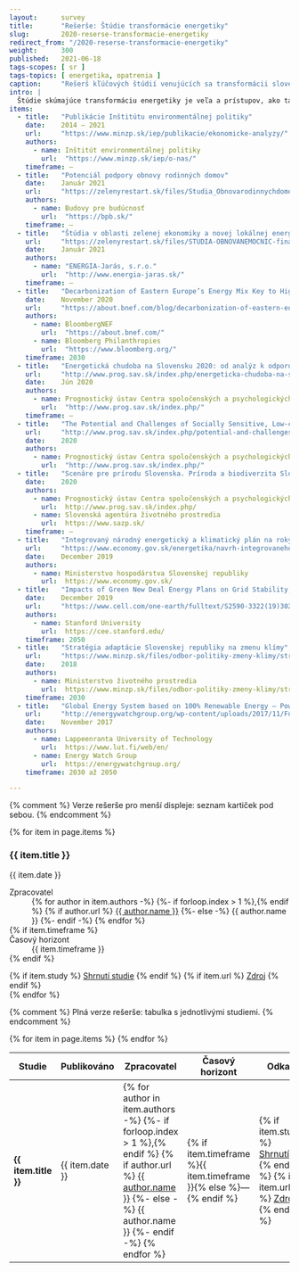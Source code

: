 ```yaml
---
layout:      survey
title:       "Rešerše: Štúdie transformácie energetiky"
slug:        2020-reserse-transformacie-energetiky
redirect_from: "/2020-reserse-transformacie-energetiky"
weight:      300
published:   2021-06-18
tags-scopes: [ sr ]
tags-topics: [ energetika, opatrenia ]
caption:     "Rešerš kľúčových štúdií venujúcích sa transformácii slovenskej energetiky"
intro: |
  Štúdie skúmajúce transformáciu energetiky je veľa a prístupov, ako takéto štúdie spracovávať, je taktiež nemalé množstvo. Táto rešerš ponúka prehľadné zhrnutie kľúčových štúdií v oblasti energetiky týkajúcich sa Slovenskej republiky. Štúdie sú zoradené chronologicky od najnovšej po najstaršiu. 
items:
  - title:   "Publikácie Inštitútu environmentálnej politiky"
    date:    2014 – 2021
    url:     "https://www.minzp.sk/iep/publikacie/ekonomicke-analyzy/"
    authors:
      - name: Inštitút environmentálnej politiky
        url:  "https://www.minzp.sk/iep/o-nas/"
    timeframe: —
  - title:   "Potenciál podpory obnovy rodinných domov"
    date:    Január 2021
    url:     "https://zelenyrestart.sk/files/Studia_Obnovarodinnychdomov_FINAL_v2_nove-1.pdf"
    authors:
      - name: Budovy pre budúcnosť
        url:  "https://bpb.sk/"
    timeframe: —
  - title:   "Štúdia v oblasti zelenej ekonomiky a novej lokálnej energetiky s vplyvom na zlepšenie klimatickej situácie v Slovenskej republike so zameraním sa na obnovu nemocníc s využitím OZE"
    url:     "https://zelenyrestart.sk/files/STUDIA-OBNOVANEMOCNIC-final-012021-komplet.pdf"
    date:    Január 2021
    authors:
      - name: "ENERGIA-Jarás, s.r.o."
        url:  "http://www.energia-jaras.sk/"
    timeframe: —
  - title:   "Decarbonization of Eastern Europe’s Energy Mix Key to Higher EU Climate Goals"
    date:    November 2020
    url:     "https://about.bnef.com/blog/decarbonization-of-eastern-europes-energy-mix-key-to-higher-eu-climate-goals/"
    authors:
      - name: BloombergNEF
        url:  "https://about.bnef.com/"
      - name: Bloomberg Philanthropies
        url:  "https://www.bloomberg.org/"
    timeframe: 2030
  - title:   "Energetická chudoba na Slovensku 2020: od analýz k odporúčaniam pre verejné politiky"
    url:     "http://www.prog.sav.sk/index.php/energeticka-chudoba-na-slovensku-2020-od-analyz-k-odporucaniam-pre-verejne-politiky"
    date:    Jún 2020
    authors:
      - name: Prognostický ústav Centra spoločenských a psychologických vied SAV
        url:  "http://www.prog.sav.sk/index.php/"
    timeframe: —
  - title:   "The Potential and Challenges of Socially Sensitive, Low-carbon Regional Transition: The Case of Small and Medium Enterprises in Upper Nitra"
    url:     "http://www.prog.sav.sk/index.php/potential-and-challenges-socially-sensitive-low-carbon-regional-transition-case-small-and-medium"
    date:    2020
    authors:
      - name: Prognostický ústav Centra spoločenských a psychologických vied SAV
        url:  "http://www.prog.sav.sk/index.php/"
  - title:   "Scenáre pre prírodu Slovenska. Príroda a biodiverzita Slovenska do roku 2050: Alternatívne scenáre a implikácie pre verejné politiky"
    date:    2020
    authors:
      - name: Prognostický ústav Centra spoločenských a psychologických vied SAV
        url:  http://www.prog.sav.sk/index.php/
      - name: Slovenská agentúra životného prostredia
        url:  https://www.sazp.sk/
    timeframe: —
  - title:   "Integrovaný národný energetický a klimatický plán na roky 2021-2030"
    url:     "https://www.economy.gov.sk/energetika/navrh-integrovaneho-narodneho-energetickeho-a-klimatickeho-planu"
    date:    December 2019
    authors:
      - name: Ministerstvo hospodárstva Slovenskej republiky
        url:  https://www.economy.gov.sk/
  - title:   "Impacts of Green New Deal Energy Plans on Grid Stability, Costs, Jobs, Health, and Climate in 143 Countries"
    date:    December 2019
    url:     "https://www.cell.com/one-earth/fulltext/S2590-3322(19)30225-8"
    authors:
      - name: Stanford University
        url:  https://cee.stanford.edu/
    timeframe: 2050
  - title:   "Stratégia adaptácie Slovenskej republiky na zmenu klímy"
    url:     "https://www.minzp.sk/files/odbor-politiky-zmeny-klimy/strategia-adaptacie-sr-zmenu-klimy-aktualizacia.pdf"
    date:    2018
    authors:
      - name: Ministerstvo životného prostredia
        url:  https://www.minzp.sk/files/odbor-politiky-zmeny-klimy/strategia-adaptacie-sr-zmenu-klimy-aktualizacia.pdf
    timeframe: 2030
  - title:   "Global Energy System based on 100% Renewable Energy – Power Sector"
    url:     "http://energywatchgroup.org/wp-content/uploads/2017/11/Full-Study-100-Renewable-Energy-Worldwide-Power-Sector.pdf"
    date:    November 2017
    authors:
      - name: Lappeenranta University of Technology
        url:  https://www.lut.fi/web/en/
      - name: Energy Watch Group
        url:  https://energywatchgroup.org/
    timeframe: 2030 až 2050

---
```

{% comment %}
  Verze rešerše pro menší displeje: seznam kartiček pod sebou.
{% endcomment %}
<div class="d-md-none mt-4">
  {% for item in page.items %}
  <div class="card mb-3">
    <div class="card-body">
      <h3 class="card-title">{{ item.title }}</h3>
      <p class="card-text text-muted">{{ item.date }}</p>
      <dl>
        <dt>Zpracovatel</dt>
        <dd>
        {% for author in item.authors -%}
        {%- if forloop.index > 1 %},{% endif %}
        {% if author.url %}
        <a href="{{ author.url }}">{{ author.name }}</a>
        {%- else -%}
        {{ author.name }}
        {%- endif -%}
        {% endfor %}
        </dd>
        {% if item.timeframe %}
        <dt>Časový horizont</dt>
        <dd>{{ item.timeframe }}</dd>
        {% endif %}
      </dl>
      <div class="d-flex flex-column flex-sm-row justify-content-end">
        {% if item.study %}
        <a href="/studie/{{ item.study }}" class="btn btn-sm btn-primary">Shrnutí studie</a>
        {% endif %}
        {% if item.url %}
        <a href="{{ item.url }}" class="btn btn-sm btn-secondary">Zdroj</a>
        {% endif %}
      </div>
    </div>
  </div>
  {% endfor %}
</div>

{% comment %}
  Plná verze rešerše: tabulka s jednotlivými studiemi.
{% endcomment %}
<table class="table table-striped table-hover d-none d-md-table mt-4">
  <thead>
    <tr>
      <th scope="col" class="text-uppercase align-middle">Studie</th>
      <th scope="col" class="text-uppercase align-middle">Publikováno</th>
      <th scope="col" class="text-uppercase align-middle">Zpracovatel</th>
      <th scope="col" class="text-uppercase align-middle">Časový horizont</th>
      <th scope="col" class="text-uppercase align-middle text-center">Odkaz</th>
    </tr>
  </thead>
  <tbody>
    {% for item in page.items %}
    <tr>
      <td class="align-middle"><strong>{{ item.title }}</strong></td>
      <td class="align-middle">{{ item.date }}</td>
      <td class="align-middle">
        {% for author in item.authors -%}
        {%- if forloop.index > 1 %},{% endif %}
        {% if author.url %}
        <a href="{{ author.url }}">{{ author.name }}</a>
        {%- else -%}
        {{ author.name }}
        {%- endif -%}
        {% endfor %}
      </td>
      <td class="align-middle">{% if item.timeframe %}{{ item.timeframe }}{% else %}—{% endif %}</td>
      <td class="align-middle text-center">
        {% if item.study %}
        <a href="/studie/{{ item.study }}" class="btn btn-sm btn-primary">Shrnutí</a>
        {% endif %}
        {% if item.url %}
        <a href="{{ item.url }}" class="btn btn-sm btn-secondary">Zdroj</a>
        {% endif %}
      </td>
    </tr>
    {% endfor %}
  </tbody>
</table>
